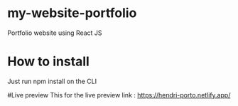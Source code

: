 # my-website-portfolio
Portfolio website using React JS </br>

# How to install
Just run npm install on the CLI </br>

#Live preview
This for the live preview link : https://hendri-porto.netlify.app/ </br>

